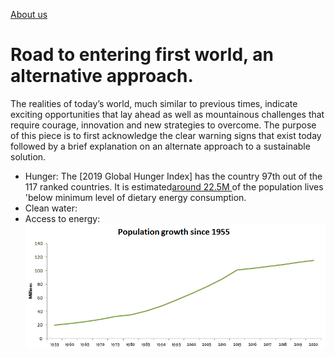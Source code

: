 [About us](Aboutus.md)
# Road to entering first world, an alternative approach.

The realities of today’s world, much similar to previous times, indicate exciting opportunities that lay ahead as well as mountainous challenges that require courage, innovation and new strategies to overcome. The purpose of this piece is to first acknowledge the clear warning signs that exist today followed by a brief explanation on an alternate approach to a sustainable solution. 
* Hunger: The [2019 Global Hunger Index] has the country 97th out of the 117 ranked countries. It is estimated[around 22.5M ](https://www.macrotrends.net/countries/ETH/ethiopia/hunger-statistics) of the population lives 'below minimum level of dietary energy consumption.
* Clean water:
* Access to energy: 
![ethpop](images/epop.PNG " Population in Year 2020 ~ 115 M")
